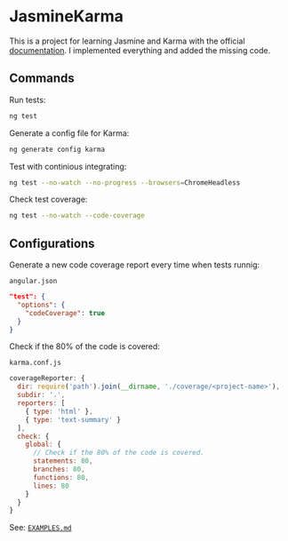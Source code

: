 # JasmineKarma

This is a project for learning Jasmine and Karma with the official [documentation](https://angular.dev/guide/testing). I implemented everything and added the missing code.

## Commands

Run tests:

```bash
ng test
```

Generate a config file for Karma:

```bash
ng generate config karma
```

Test with continious integrating:

```bash
ng test --no-watch --no-progress --browsers=ChromeHeadless
```

Check test coverage:

```bash
ng test --no-watch --code-coverage
```

## Configurations

Generate a new code coverage report every time when tests runnig:

`angular.json`

```json
"test": {
  "options": {
    "codeCoverage": true
  }
}
```

Check if the 80% of the code is covered:

`karma.conf.js`

```js
coverageReporter: {
  dir: require('path').join(__dirname, './coverage/<project-name>'),
  subdir: '.',
  reporters: [
    { type: 'html' },
    { type: 'text-summary' }
  ],
  check: {
    global: {
      // Check if the 80% of the code is covered.
      statements: 80,
      branches: 80,
      functions: 80,
      lines: 80
    }
  }
}
```

See: [`EXAMPLES.md`]()
